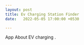 ```yaml
---
layout: post
title: Ev Charging Station Finder
date:   2022-05-05 17:00:00 +0530

---
```



App About EV charging .
